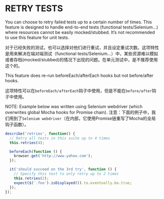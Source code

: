# RETRY TESTS

You can choose to retry failed tests up to a certain number of times. This feature is designed to handle end-to-end tests (functional tests/Selenium…) where resources cannot be easily mocked/stubbed. It’s not recommended to use this feature for unit tests.

对于已经失败的测试，也可以选择对他们进行重试，并且设定重试次数。这项特性是用来解决在端对端测试（functional tests/Selenium…）中，某些资源难以模拟或者存档(mocked/stubbed)的情况下出现的问题。在单元测试中，是不推荐使用这个的。

This feature does re-run beforeEach/afterEach hooks but not before/after hooks.

这项特性可以在`beforeEach/afterEach`钩子中使用，但是不能在`before/after`钩子中使用。

NOTE: Example below was written using Selenium webdriver (which overwrites global Mocha hooks for Promise chain).
注意：下面的例子中，我们用到了`Selenium webdriver`（在内部，它使用Promise链重写了Mocha的全局钩子函数）。

```js
describe('retries', function() {
  // Retry all tests in this suite up to 4 times
  this.retries(4);

  beforeEach(function () {
    browser.get('http://www.yahoo.com');
  });

  it('should succeed on the 3rd try', function () {
    // Specify this test to only retry up to 2 times
    this.retries(2);
    expect($('.foo').isDisplayed()).to.eventually.be.true;
  });
});
```